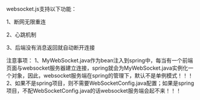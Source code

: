 websocket.js支持以下功能：

1、断网无限重连

2、心跳机制

3、后端没有消息返回就自动断开连接

注意事项：
1、MyWebSocket.java作为bean注入到spring中，每当有一个前端页面与websocket服务器建立连接，spring就会为MyWebSocket.java实例化一个对象，因此，websocket服务端在spring的管理下，默认不是单例模式！！！
2、如果不是spring项目，则不需要WebSocketConfig.java配置；如果是spring项目，不配WebSocketConfig.java的话websocket服务端会起不来！！！
